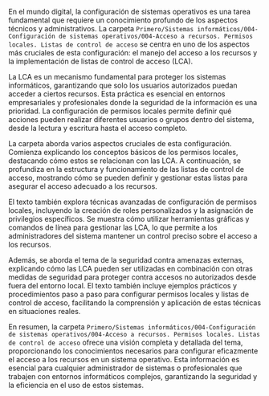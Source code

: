 En el mundo digital, la configuración de sistemas operativos es una tarea fundamental que requiere un conocimiento profundo de los aspectos técnicos y administrativos. La carpeta `Primero/Sistemas informáticos/004-Configuración de sistemas operativos/004-Acceso a recursos. Permisos locales. Listas de control de acceso` se centra en uno de los aspectos más cruciales de esta configuración: el manejo del acceso a los recursos y la implementación de listas de control de acceso (LCA).

La LCA es un mecanismo fundamental para proteger los sistemas informáticos, garantizando que solo los usuarios autorizados puedan acceder a ciertos recursos. Esta práctica es esencial en entornos empresariales y profesionales donde la seguridad de la información es una prioridad. La configuración de permisos locales permite definir qué acciones pueden realizar diferentes usuarios o grupos dentro del sistema, desde la lectura y escritura hasta el acceso completo.

La carpeta aborda varios aspectos cruciales de esta configuración. Comienza explicando los conceptos básicos de los permisos locales, destacando cómo estos se relacionan con las LCA. A continuación, se profundiza en la estructura y funcionamiento de las listas de control de acceso, mostrando cómo se pueden definir y gestionar estas listas para asegurar el acceso adecuado a los recursos.

El texto también explora técnicas avanzadas de configuración de permisos locales, incluyendo la creación de roles personalizados y la asignación de privilegios específicos. Se muestra cómo utilizar herramientas gráficas y comandos de línea para gestionar las LCA, lo que permite a los administradores del sistema mantener un control preciso sobre el acceso a los recursos.

Además, se aborda el tema de la seguridad contra amenazas externas, explicando cómo las LCA pueden ser utilizadas en combinación con otras medidas de seguridad para proteger contra accesos no autorizados desde fuera del entorno local. El texto también incluye ejemplos prácticos y procedimientos paso a paso para configurar permisos locales y listas de control de acceso, facilitando la comprensión y aplicación de estas técnicas en situaciones reales.

En resumen, la carpeta `Primero/Sistemas informáticos/004-Configuración de sistemas operativos/004-Acceso a recursos. Permisos locales. Listas de control de acceso` ofrece una visión completa y detallada del tema, proporcionando los conocimientos necesarios para configurar eficazmente el acceso a los recursos en un sistema operativo. Esta información es esencial para cualquier administrador de sistemas o profesionales que trabajen con entornos informáticos complejos, garantizando la seguridad y la eficiencia en el uso de estos sistemas.
